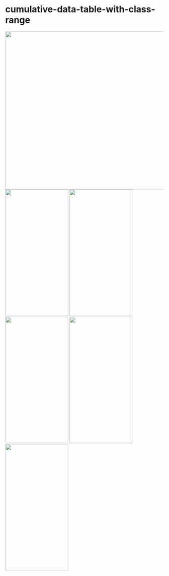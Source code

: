 # cumulative-data-table-with-class-range


<div>
  
<img height="500" width="1000" src="https://media.discordapp.net/attachments/1108011461999079467/1108021630908780604/Captura_de_Tela_2023-05-16_as_10.20.01.png?width=1576&height=936" >

  
<img height="400" width="200" src="https://media.discordapp.net/attachments/1108011461999079467/1108021630615162990/Captura_de_Tela_2023-05-16_as_10.20.26.png?width=1920&height=878">

  
  <img height="400" width="200" src="https://media.discordapp.net/attachments/1108011461999079467/1108021630615162990/Captura_de_Tela_2023-05-16_as_10.20.26.png?width=1920&height=878">
  
  
  <img height="400" width="200" src="https://media.discordapp.net/attachments/1108011461999079467/1108021630615162990/Captura_de_Tela_2023-05-16_as_10.20.26.png?width=1920&height=878">
  
  
  <img height="400" width="200" src="https://media.discordapp.net/attachments/1108011461999079467/1108021630615162990/Captura_de_Tela_2023-05-16_as_10.20.26.png?width=1920&height=878">
  
  
  <img height="400" width="200" src="https://media.discordapp.net/attachments/1108011461999079467/1108021630615162990/Captura_de_Tela_2023-05-16_as_10.20.26.png?width=1920&height=878">
</div>
